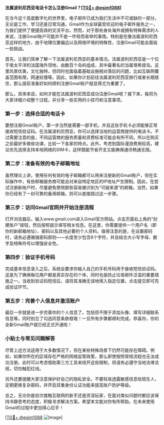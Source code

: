 **法属波利尼西亚电话卡怎么注册Gmail？[[TG💪+ @esim1088](https://t.me/s/esim1088)]**

在当今这个高度数字化的世界里，电子邮件已成为我们生活中不可或缺的一部分。无论是工作、学习还是日常沟通，Gmail作为全球最受欢迎的电子邮件服务之一，为我们提供了便捷高效的交流平台。然而，对于那些身处海外或拥有特殊需求的人来说，注册Gmail账户可能并不是一件轻而易举的事情。特别是在像法属波利尼西亚这样的地方，由于地理位置偏远以及网络环境的特殊性，注册Gmail可能会面临一些挑战。

首先，让我们简单了解一下法属波利尼西亚的基本情况。法属波利尼西亚是一个位于南太平洋的法国海外领地，由数百个岛屿组成，其中最著名的当属塔希提岛。这里风景优美，文化独特，但同时也面临着基础设施相对落后的问题，比如互联网覆盖范围有限，网速较慢等。因此，如果你计划前往法属波利尼西亚旅行或者长期居住，那么提前准备好如何顺利注册Gmail账户就显得尤为重要了。

那么，具体来说，如何才能在法属波利尼西亚成功注册Gmail呢？接下来，我将为大家详细介绍整个过程，并分享一些实用的小技巧和注意事项。

### 第一步：选择合适的电话卡

要想注册Gmail账户，第一步当然是需要一部手机，并且这张手机卡必须能够正常接收短信验证码。在法属波利尼西亚，你可以选择当地的运营商提供的电话卡。不过需要注意的是，不同运营商的服务质量和资费标准可能会有所不同，所以在购买之前最好多做些功课，比较一下各家的特点。此外，考虑到国际漫游费用较高，建议优先选择支持本地网络的SIM卡，这样既能节省开支又能确保通讯畅通无阻。

### 第二步：准备有效的电子邮箱地址

虽然理论上讲，使用任何有效的电子邮箱都可以用来注册新的Gmail账户，但在实际操作中，有些邮箱服务商可能会对来自特定地区的IP地址产生限制。因此，在尝试注册新账户时，尽量避免使用那些容易被识别为“可疑来源”的邮箱。当然，如果你已经有了一封可靠的备用邮箱，则可以直接跳过这一步骤。

### 第三步：访问Gmail官网并开始注册流程

打开浏览器后，输入www.gmail.com进入Gmail官方网站。点击页面右上角的“创建账户”按钮，然后按照提示填写相关信息。在这里，你需要提供一个用户名（即你的新邮箱地址）、密码以及其他必要的个人资料。值得注意的是，在设置密码时，请务必遵循强密码原则——长度至少包含8个字符，并且结合大小写字母、数字及特殊符号以增强安全性。

### 第四步：验证手机号码

完成基本信息录入之后，系统会要求你输入自己的手机号码用于接收短信验证码。这是为了确保每位用户都是真实存在的个体，同时也是防止垃圾邮件泛滥的重要措施之一。当收到验证码短信后，请将其准确无误地填入指定位置，点击提交即可完成验证环节。

### 第五步：完善个人信息并激活账户

最后一步就是进一步完善你的个人信息了。包括但不限于添加头像、填写详细联系信息等。同时别忘了勾选同意条款框哦！一旦所有步骤都顺利完成，恭喜你，你的全新Gmail账户就已经正式开通啦！

### 小贴士与常见问题解答

尽管上述方法适用于大多数情况下，但在某些特殊场景下仍然可能存在障碍。例如，如果你所在的区域存在严格的网络监管政策，那么即使按照常规流程也无法成功注册。此时可以考虑借助第三方工具来绕开这些限制，但请务必遵守当地法律法规，切勿触犯红线。

另外还要提醒大家注意保护好自己的隐私安全。不要轻易透露敏感信息给陌生人，定期更换复杂密码，并开启双重身份认证功能来提高账户防护等级。

总之，无论你是初次接触互联网的新手还是资深玩家，在面对类似问题时都应该保持冷静思考的态度，积极寻求解决方案。希望本文能对你有所帮助，在未来使用Gmail的过程中更加得心应手！

[[TG💪+ @esim1088](https://t.me/s/esim1088) ![Image](https://i.postimg.cc/4NQfJmqS/Snipaste-2025-05-13-00-14-12.png)]